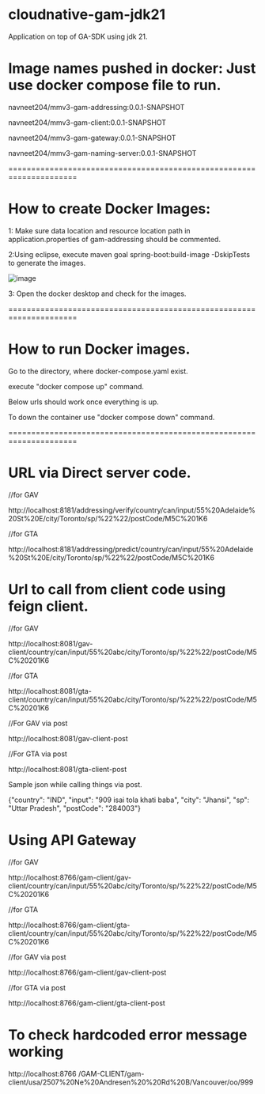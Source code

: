 # cloudnative-gam-jdk21
Application on top of GA-SDK using jdk 21.

# Image names pushed in docker: Just use docker compose file to run.

navneet204/mmv3-gam-addressing:0.0.1-SNAPSHOT

navneet204/mmv3-gam-client:0.0.1-SNAPSHOT

navneet204/mmv3-gam-gateway:0.0.1-SNAPSHOT

navneet204/mmv3-gam-naming-server:0.0.1-SNAPSHOT


=====================================================================

# How to create Docker Images:

1: Make sure data location and resource location path in application.properties of gam-addressing should be commented.

2:Using eclipse, execute maven goal spring-boot:build-image -DskipTests to generate the images.

![image](https://github.com/user-attachments/assets/2f1c29a3-3232-4900-a8d1-97ee5b02acec)


3: Open the docker desktop and check for the images. 

=====================================================================
 
# How to run Docker images.

Go to the directory, where docker-compose.yaml exist.

execute "docker compose up" command.

Below urls should work once everything is up.

To down the container use "docker compose down" command.

=====================================================================

# URL via Direct server code.

//for GAV

http://localhost:8181/addressing/verify/country/can/input/55%20Adelaide%20St%20E/city/Toronto/sp/%22%22/postCode/M5C%201K6

//for GTA

http://localhost:8181/addressing/predict/country/can/input/55%20Adelaide%20St%20E/city/Toronto/sp/%22%22/postCode/M5C%201K6



# Url to call from client code using feign client.

//for GAV

http://localhost:8081/gav-client/country/can/input/55%20abc/city/Toronto/sp/%22%22/postCode/M5C%20201K6

//for GTA

http://localhost:8081/gta-client/country/can/input/55%20abc/city/Toronto/sp/%22%22/postCode/M5C%20201K6


//For GAV via post

http://localhost:8081/gav-client-post


//For GTA via post

http://localhost:8081/gta-client-post


Sample json while calling things via post.

{"country": "IND", "input": "909 isai tola khati baba", "city": "Jhansi", "sp": "Uttar Pradesh", "postCode": "284003"}



# Using API Gateway

//for GAV

http://localhost:8766/gam-client/gav-client/country/can/input/55%20abc/city/Toronto/sp/%22%22/postCode/M5C%20201K6

//for GTA

http://localhost:8766/gam-client/gta-client/country/can/input/55%20abc/city/Toronto/sp/%22%22/postCode/M5C%20201K6

//for GAV via post

http://localhost:8766/gam-client/gav-client-post


//for GTA via post

http://localhost:8766/gam-client/gta-client-post






# To check hardcoded error message working

http://localhost:8766 /GAM-CLIENT/gam-client/usa/2507%20Ne%20Andresen%20%20Rd%20B/Vancouver/oo/999


